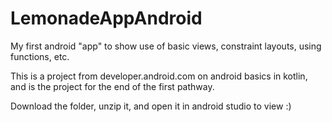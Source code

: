 # LemonadeAppAndroid
My first android "app" to show use of basic views, constraint layouts, using functions, etc.

This is a project from developer.android.com on android basics in kotlin, and is the project for the end of the first pathway.

Download the folder, unzip it, and open it in android studio to view :)
